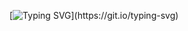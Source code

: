[![Typing SVG](https://readme-typing-svg.demolab.com?font=Fira+Code&duration=1500&pause=20&multiline=true&random=false&width=500&height=100&lines=Get+schwifty!)](https://git.io/typing-svg)                                                                                                                                                                                  
  
  
  
  
  
  
  
  
  

<!--
**Basma2423/Basma2423** is a ✨ _special_ ✨ repository because its `README.md` (this file) appears on your GitHub profile.

Here are some ideas to get you started:

- 🔭 I’m currently working on ...
- 🌱 I’m currently learning ...
- 👯 I’m looking to collaborate on ...
- 🤔 I’m looking for help with ...
- 💬 Ask me about ...
- 📫 How to reach me: ...
- 😄 Pronouns: ...
- ⚡ Fun fact: ...
-->
